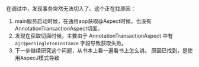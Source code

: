 在调试中，发现事务突然无法切入了。这个正在找原因：
1. main服务启动时候，在通用aop获取@Aspect时候，也没有AnnotationTransactionAspect切面。
2. 发现在获取切面时候，主要由于 AnnotationTransactionAspect 中有 `ajc$perSingletonInstance` 字段导致获取失败。
3. 下一步继续研究这个问题，从书本上看一遍看书上怎么讲。
原因已找到，是使用AspecJ模式导致